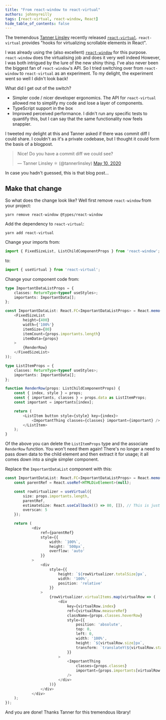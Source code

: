 ```yaml
---
title: "From react-window to react-virtual"
authors: johnnyreilly
tags: [react-virtual, react-window, React]
hide_table_of_contents: false
---
```

The tremendous [Tanner Linsley](https://twitter.com/tannerlinsley) recently released [`react-virtual`](https://github.com/tannerlinsley/react-virtual). `react-virtual` provides "hooks for virtualizing scrollable elements in React".

I was already using the (also excellent) [`react-window`](https://github.com/bvaughn/react-window) for this purpose. `react-window` does the virtualising job and does it very well indeed However, I was both intrigued by the lure of the new shiny thing. I've also never been the biggest fan of `react-window`'s API. So I tried switching over from `react-window` to `react-virtual` as an experiment. To my delight, the experiment went so well I didn't look back!

What did I get out of the switch?

- Simpler code / nicer developer ergonomics. The API for `react-virtual` allowed me to simplify my code and lose a layer of components. 
- TypeScript support in the box
- Improved perceived performance. I didn't run any specific tests to quantify this, but I can say that the same functionality now feels snappier.



I tweeted my delight at this and Tanner asked if there was commit diff I could share. I couldn't as it's a private codebase, but I thought it could form the basis of a blogpost.

 > Nice! Do you have a commit diff we could see?
> 
> — Tanner Linsley ⚛️ (@tannerlinsley) [May 10, 2020](https://twitter.com/tannerlinsley/status/1259503283103608832?ref_src=twsrc%5Etfw)

<script async="" src="https://platform.twitter.com/widgets.js" charSet="utf-8"></script>

In case you hadn't guessed, this is that blog post...

## Make that change

So what does the change look like? Well first remove `react-window` from your project:

```
yarn remove react-window @types/react-window
```

Add the dependency to `react-virtual`:

```
yarn add react-virtual
```

Change your imports from:

```ts
import { FixedSizeList, ListChildComponentProps } from 'react-window';
```

to:

```ts
import { useVirtual } from 'react-virtual';
```

Change your component code from:

```ts
type ImportantDataListProps = {
    classes: ReturnType<typeof useStyles>;
    importants: ImportantData[];
};

const ImportantDataList: React.FC<ImportantDataListProps> = React.memo(props => (
    <FixedSizeList
        height={400}
        width={'100%'}
        itemSize={80}
        itemCount={props.importants.length}
        itemData={props}
    >
        {RenderRow}
    </FixedSizeList>
));

type ListItemProps = {
    classes: ReturnType<typeof useStyles>;
    importants: ImportantData[];
};

function RenderRow(props: ListChildComponentProps) {
    const { index, style } = props;
    const { importants, classes } = props.data as ListItemProps;
    const important = importants[index];

    return (
        <ListItem button style={style} key={index}>
            <ImportantThing classes={classes} important={important} />
        </ListItem>
    );
}
```

Of the above you can delete the `ListItemProps` type and the associate `RenderRow` function. You won't need them again! There's no longer a need to pass down data to the child element and then extract it for usage; it all comes down into a single simpler component.

Replace the `ImportantDataList` component with this:

```ts
const ImportantDataList: React.FC<ImportantDataListProps> = React.memo(props => {
    const parentRef = React.useRef<HTMLDivElement>(null);

    const rowVirtualizer = useVirtual({
        size: props.importants.length,
        parentRef,
        estimateSize: React.useCallback(() => 80, []), // This is just a best guess
        overscan: 5
    });

    return (
            <div
                ref={parentRef}
                style={{
                    width: `100%`,
                    height: `500px`,
                    overflow: 'auto'
                }}
            >
                <div
                    style={{
                        height: `${rowVirtualizer.totalSize}px`,
                        width: '100%',
                        position: 'relative'
                    }}
                >
                    {rowVirtualizer.virtualItems.map(virtualRow => (
                        <div
                            key={virtualRow.index}
                            ref={virtualRow.measureRef}
                            className={props.classes.hoverRow}
                            style={{
                                position: 'absolute',
                                top: 0,
                                left: 0,
                                width: '100%',
                                height: `${virtualRow.size}px`,
                                transform: `translateY(${virtualRow.start}px)`
                            }}
                        >
                            <ImportantThing
                                classes={props.classes}
                                important={props.importants[virtualRow.index]}
                            />
                        </div>
                    ))}
                </div>
            </div>
    );
});
```

And you are done! Thanks Tanner for this tremendous library!


